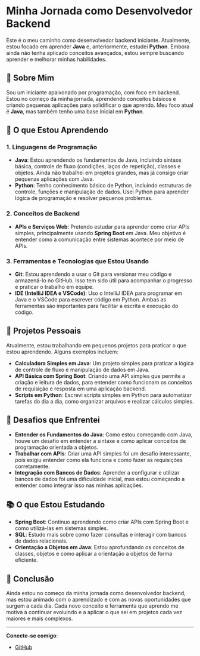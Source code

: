 # Minha Jornada como Desenvolvedor Backend

Este é o meu caminho como desenvolvedor backend iniciante. Atualmente, estou focado em aprender **Java** e, anteriormente, estudei **Python**. Embora ainda não tenha aplicado conceitos avançados, estou sempre buscando aprender e melhorar minhas habilidades.

## 🚀 Sobre Mim

Sou um iniciante apaixonado por programação, com foco em backend. Estou no começo da minha jornada, aprendendo conceitos básicos e criando pequenas aplicações para solidificar o que aprendo. Meu foco atual é **Java**, mas também tenho uma base inicial em **Python**.

## 🧠 O que Estou Aprendendo

### 1. **Linguagens de Programação**
   - **Java**: Estou aprendendo os fundamentos de Java, incluindo sintaxe básica, controle de fluxo (condições, laços de repetição), classes e objetos. Ainda não trabalhei em projetos grandes, mas já consigo criar pequenas aplicações com Java.
   - **Python**: Tenho conhecimento básico de Python, incluindo estruturas de controle, funções e manipulação de dados. Usei Python para aprender lógica de programação e resolver pequenos problemas.

### 2. **Conceitos de Backend**

   - **APIs e Serviços Web**: Pretendo estudar para aprender como criar APIs simples, principalmente usando **Spring Boot** em Java. Meu objetivo é entender como a comunicação entre sistemas acontece por meio de APIs.
   

### 3. **Ferramentas e Tecnologias que Estou Usando**

   - **Git**: Estou aprendendo a usar o Git para versionar meu código e armazená-lo no GitHub. Isso tem sido útil para acompanhar o progresso e praticar o trabalho em equipe.
   - **IDE (IntelliJ IDEA e VSCode)**: Uso o IntelliJ IDEA para programar em Java e o VSCode para escrever código em Python. Ambas as ferramentas são importantes para facilitar a escrita e execução do código.

## 🚧 Projetos Pessoais

Atualmente, estou trabalhando em pequenos projetos para praticar o que estou aprendendo. Alguns exemplos incluem:

- **Calculadora Simples em Java**: Um projeto simples para praticar a lógica de controle de fluxo e manipulação de dados em Java.
- **API Básica com Spring Boot**: Criando uma API simples que permite a criação e leitura de dados, para entender como funcionam os conceitos de requisição e resposta em uma aplicação backend.
- **Scripts em Python**: Escrevi scripts simples em Python para automatizar tarefas do dia a dia, como organizar arquivos e realizar cálculos simples.

## 🔎 Desafios que Enfrentei

- **Entender os Fundamentos do Java**: Como estou começando com Java, houve um desafio em entender a sintaxe e como aplicar conceitos de programação orientada a objetos.
- **Trabalhar com APIs**: Criar uma API simples foi um desafio interessante, pois exigiu entender como ela funciona e como fazer as requisições corretamente.
- **Integração com Bancos de Dados**: Aprender a configurar e utilizar bancos de dados foi uma dificuldade inicial, mas estou começando a entender como integrar isso nas minhas aplicações.

## 📚 O que Estou Estudando

- **Spring Boot**: Continuo aprendendo como criar APIs com Spring Boot e como utilizá-las em sistemas simples.
- **SQL**: Estudo mais sobre como fazer consultas e interagir com bancos de dados relacionais.
- **Orientação a Objetos em Java**: Estou aprofundando os conceitos de classes, objetos e como aplicar a orientação a objetos de forma eficiente.

## 💬 Conclusão

Ainda estou no começo da minha jornada como desenvolvedor backend, mas estou animado com o aprendizado e com as novas oportunidades que surgem a cada dia. Cada novo conceito e ferramenta que aprendo me motiva a continuar evoluindo e a aplicar o que sei em projetos cada vez maiores e mais complexos.

---

**Conecte-se comigo**:
- [GitHub](https://github.com/alixoallen)

